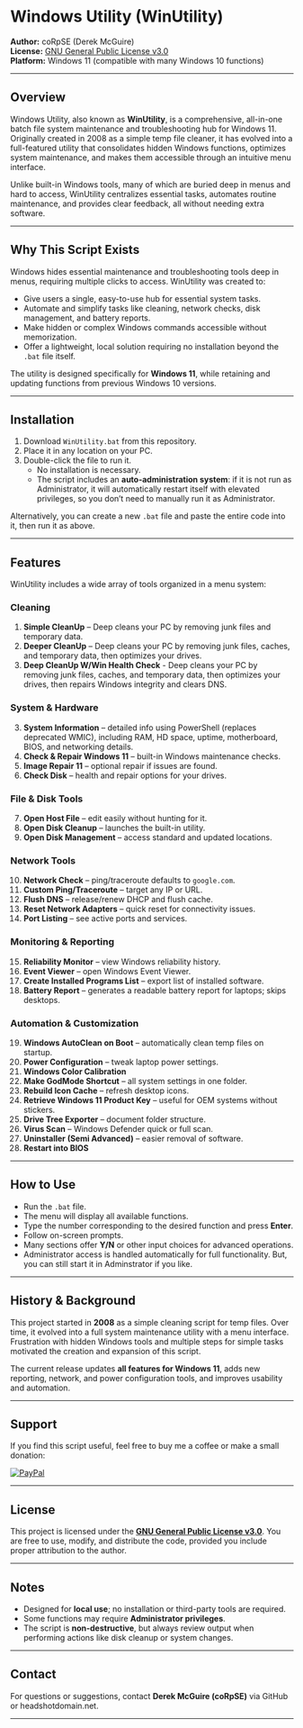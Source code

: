 # Windows Utility (WinUtility)

**Author:** coRpSE (Derek McGuire)  
**License:** [GNU General Public License v3.0](https://opensource.org/licenses/GPL-3.0)  
**Platform:** Windows 11 (compatible with many Windows 10 functions)

---

## Overview

Windows Utility, also known as **WinUtility**, is a comprehensive, all-in-one batch file system maintenance and troubleshooting hub for Windows 11. Originally created in 2008 as a simple temp file cleaner, it has evolved into a full-featured utility that consolidates hidden Windows functions, optimizes system maintenance, and makes them accessible through an intuitive menu interface.

Unlike built-in Windows tools, many of which are buried deep in menus and hard to access, WinUtility centralizes essential tasks, automates routine maintenance, and provides clear feedback, all without needing extra software.

---

## Why This Script Exists

Windows hides essential maintenance and troubleshooting tools deep in menus, requiring multiple clicks to access. WinUtility was created to:

- Give users a single, easy-to-use hub for essential system tasks.
- Automate and simplify tasks like cleaning, network checks, disk management, and battery reports.
- Make hidden or complex Windows commands accessible without memorization.
- Offer a lightweight, local solution requiring no installation beyond the `.bat` file itself.

The utility is designed specifically for **Windows 11**, while retaining and updating functions from previous Windows 10 versions.

---

## Installation

1. Download `WinUtility.bat` from this repository.
2. Place it in any location on your PC.
3. Double-click the file to run it.
   - No installation is necessary.
   - The script includes an **auto-administration system**: if it is not run as Administrator, it will automatically restart itself with elevated privileges, so you don’t need to manually run it as Administrator.

Alternatively, you can create a new `.bat` file and paste the entire code into it, then run it as above.

---

## Features

WinUtility includes a wide array of tools organized in a menu system:

### Cleaning
1. **Simple CleanUp** – Deep cleans your PC by removing junk files and temporary data.
2. **Deeper CleanUp** – Deep cleans your PC by removing junk files, caches, and temporary data, then optimizes your drives.
3. **Deep CleanUp W/Win Health Check** - Deep cleans your PC by removing junk files, caches, and temporary data, then optimizes your drives, then repairs Windows integrity and clears DNS.

### System & Hardware
3. **System Information** – detailed info using PowerShell (replaces deprecated WMIC), including RAM, HD space, uptime, motherboard, BIOS, and networking details.
4. **Check & Repair Windows 11** – built-in Windows maintenance checks.
5. **Image Repair 11** – optional repair if issues are found.
6. **Check Disk** – health and repair options for your drives.

### File & Disk Tools
7. **Open Host File** – edit easily without hunting for it.
8. **Open Disk Cleanup** – launches the built-in utility.
9. **Open Disk Management** – access standard and updated locations.

### Network Tools
10. **Network Check** – ping/traceroute defaults to `google.com`.
11. **Custom Ping/Traceroute** – target any IP or URL.
12. **Flush DNS** – release/renew DHCP and flush cache.
13. **Reset Network Adapters** – quick reset for connectivity issues.
14. **Port Listing** – see active ports and services.

### Monitoring & Reporting
15. **Reliability Monitor** – view Windows reliability history.
16. **Event Viewer** – open Windows Event Viewer.
17. **Create Installed Programs List** – export list of installed software.
18. **Battery Report** – generates a readable battery report for laptops; skips desktops.

### Automation & Customization
19. **Windows AutoClean on Boot** – automatically clean temp files on startup.
20. **Power Configuration** – tweak laptop power settings.
21. **Windows Color Calibration**
22. **Make GodMode Shortcut** – all system settings in one folder.
23. **Rebuild Icon Cache** – refresh desktop icons.
24. **Retrieve Windows 11 Product Key** – useful for OEM systems without stickers.
25. **Drive Tree Exporter** – document folder structure.
26. **Virus Scan** – Windows Defender quick or full scan.
27. **Uninstaller (Semi Advanced)** – easier removal of software.
28. **Restart into BIOS**

---

## How to Use

- Run the `.bat` file.
- The menu will display all available functions.
- Type the number corresponding to the desired function and press **Enter**.
- Follow on-screen prompts.
- Many sections offer **Y/N** or other input choices for advanced operations.
- Administrator access is handled automatically for full functionality. But, you can still start it in Adminstrator if you like.

---

## History & Background

This project started in **2008** as a simple cleaning script for temp files. Over time, it evolved into a full system maintenance utility with a menu interface. Frustration with hidden Windows tools and multiple steps for simple tasks motivated the creation and expansion of this script.  

The current release updates **all features for Windows 11**, adds new reporting, network, and power configuration tools, and improves usability and automation.

---

## Support

If you find this script useful, feel free to buy me a coffee or make a small donation:

[![PayPal](https://img.shields.io/badge/PayPal-Donate-yellow)](https://www.paypal.com/paypalme/dreadedcorpse)

---

## License

This project is licensed under the **[GNU General Public License v3.0](https://opensource.org/licenses/GPL-3.0)**. You are free to use, modify, and distribute the code, provided you include proper attribution to the author.

---

## Notes

- Designed for **local use**; no installation or third-party tools are required.
- Some functions may require **Administrator privileges**.
- The script is **non-destructive**, but always review output when performing actions like disk cleanup or system changes.

---

## Contact

For questions or suggestions, contact **Derek McGuire (coRpSE)** via GitHub or headshotdomain.net.

---


